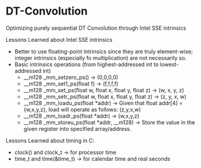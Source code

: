 DT-Convolution
==============

Optimizing purely sequential DT Convolution through Intel SSE intrinsics

Lessons Learned about Intel SSE intrinsics
- Better to use floating-point intrinsics since they are truly element-wise; integer intrinsics (especially fo multiplication) are not necessarily so.
- Basic intrinsics operations (from highest-addressed int to lowest-addressed int)
  * __m128 _mm_setzero_ps() -> (0,0,0,0)
  * __m128 _mm_set1_ps(float f) -> (f,f,f,f)
  * __m128 _mm_set_ps(float w, float x, float y, float z) -> (w, x, y, z)
  * __m128 _mm_setr_ps(float w, float x, float y, float z) -> (z, y, x, w)
  * __m128 _mm_loadu_ps(float *addr) -> Given that float addr[4] = {w,x,y,z}, load will operate as follows: (z,y,x,w)
  * __m128 _mm_loadr_ps(float *addr) -> (w,x,y,z)
  * __m128 _mm_storeu_ps(float *addr, __m128) -> Store the value in the given register into specified array/address.

Lessons Learned about timing in C:
- clock() and clock_t -> for processor time
- time_t and time(&time_t) -> for calendar time and real seconds
